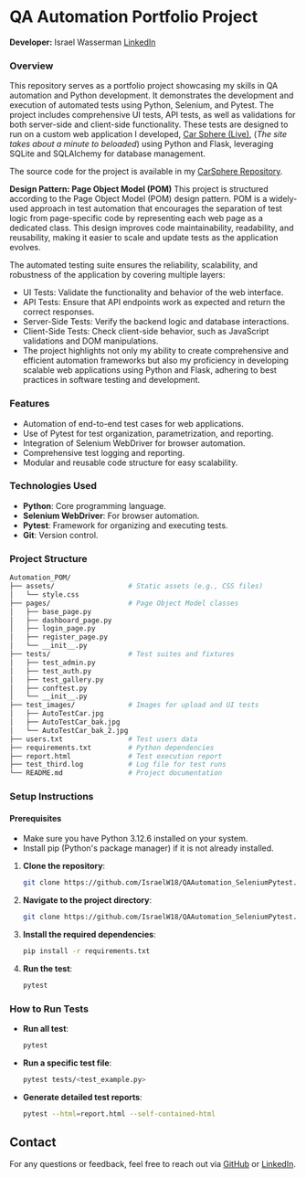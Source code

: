 # QA Automation Portfolio Project
**Developer:** Israel Wasserman [LinkedIn](https://www.linkedin.com/in/israel-wasserman/)

### Overview
This repository serves as a portfolio project showcasing my skills in QA automation and Python development. It demonstrates the development and execution of automated tests using Python, Selenium, and Pytest. The project includes comprehensive UI tests, API tests, as well as validations for both server-side and client-side functionality. These tests are designed to run on a custom web application I developed, [Car Sphere (Live)](https://carsphere.onrender.com/), (*The site takes about a minute to beloaded*) using Python and Flask, leveraging SQLite and SQLAlchemy for database management.

The source code for the project is available in my [CarSphere Repository](https://github.com/IsraelW18/CarSphere.git).

**Design Pattern: Page Object Model (POM)**
This project is structured according to the Page Object Model (POM) design pattern. POM is a widely-used approach in test automation that encourages the separation of test logic from page-specific code by representing each web page as a dedicated class. This design improves code maintainability, readability, and reusability, making it easier to scale and update tests as the application evolves.

The automated testing suite ensures the reliability, scalability, and robustness of the application by covering multiple layers:
- UI Tests: Validate the functionality and behavior of the web interface.
- API Tests: Ensure that API endpoints work as expected and return the correct responses.
- Server-Side Tests: Verify the backend logic and database interactions.
- Client-Side Tests: Check client-side behavior, such as JavaScript validations and DOM manipulations.
- The project highlights not only my ability to create comprehensive and efficient automation frameworks but also my proficiency in developing scalable web applications using Python and Flask, adhering to best practices in software testing and development.

### Features
- Automation of end-to-end test cases for web applications.
- Use of Pytest for test organization, parametrization, and reporting.
- Integration of Selenium WebDriver for browser automation.
- Comprehensive test logging and reporting.
- Modular and reusable code structure for easy scalability.

### Technologies Used
- **Python**: Core programming language.
- **Selenium WebDriver**: For browser automation.
- **Pytest**: Framework for organizing and executing tests.
- **Git**: Version control.

### Project Structure

```bash
Automation_POM/
├── assets/                  # Static assets (e.g., CSS files)
│   └── style.css
├── pages/                   # Page Object Model classes
│   ├── base_page.py
│   ├── dashboard_page.py
│   ├── login_page.py
│   ├── register_page.py
│   └── __init__.py
├── tests/                   # Test suites and fixtures
│   ├── test_admin.py
│   ├── test_auth.py
│   ├── test_gallery.py
│   ├── conftest.py
│   └── __init__.py
├── test_images/             # Images for upload and UI tests
│   ├── AutoTestCar.jpg
│   ├── AutoTestCar_bak.jpg
│   └── AutoTestCar_bak_2.jpg
├── users.txt                # Test users data
├── requirements.txt         # Python dependencies
├── report.html              # Test execution report
├── test_third.log           # Log file for test runs
└── README.md                # Project documentation
```

### Setup Instructions

#### Prerequisites
- Make sure you have Python 3.12.6 installed on your system.
- Install pip (Python's package manager) if it is not already installed.

1. **Clone the repository**:
   ```bash
   git clone https://github.com/IsraelW18/QAAutomation_SeleniumPytest.git

2. **Navigate to the project directory**:
   ```bash
   git clone https://github.com/IsraelW18/QAAutomation_SeleniumPytest.git
   
3. **Install the required dependencies**:
   ```bash
   pip install -r requirements.txt

4. **Run the test**:
   ```bash
   pytest

### How to Run Tests
*  **Run all test**:
   ```bash
   pytest

*  **Run a specific test file**:
   ```bash
   pytest tests/<test_example.py>

*  **Generate detailed test reports**:
   ```bash
   pytest --html=report.html --self-contained-html

## Contact
For any questions or feedback, feel free to reach out via [GitHub](https://github.com/IsraelW18) or [LinkedIn](https://www.linkedin.com/in/israel-wasserman/).
